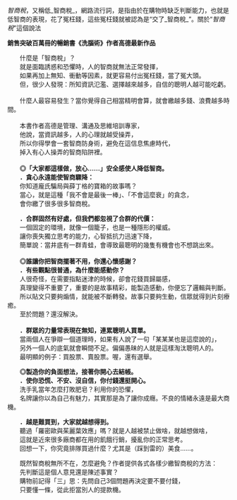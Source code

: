_智商稅_，又稱低_智商稅_，網路流行詞，是指由於在購物時缺乏判斷能力，也就是低智商的表現，花了冤枉錢，這些冤枉錢就被認為是“交了_智商稅_”。關於“_智商稅_”這個說法

**銷售突破百萬冊的暢銷書《洗腦術》作者高德最新作品**     
  
　　什麼是「智商稅」？  
　　就是面臨誘惑和恐懼時，人的智商就無法正常發揮，  
　　如果再加上無知、衝動等因素，就更容易付出冤枉錢，當了冤大頭。  
　　但，很少人發現：所知資訊氾濫、選擇越來越多，自信的聰明人越可能吃虧。  
      
　　什麼人最容易發生？當你覺得自己相當精明會算，就會繳越多錢、浪費越多時間。  
      
　　本書作者高德是管理、溝通及思維培訓專家，  
　　他說，當資訊越多，人的心理就越受操弄，  
　　所以你得學會一套智商防身術，避免在這信息焦慮時代，  
　　掉入有心人操弄的智商陷阱裡。  
                     
　　**◎「大家都這樣做，放心……」安全感使人降低智商。  
　　．貪心永遠能使智商驟降：**  
　　你知道龐氏騙局與薛丁格的寶箱的故事嗎？  
　　當心，就是這種「我不會是最後一棒」、「不會這麼衰」的貪念，  
　　會你繳了很多很多智商稅。  
  
　　**．合群固然有好處，但我們都忽視了合群的代價：**  
　　一個固定的環境，就像一個籠子，也是一種隱形的權威。  
　　讓你喪失獨立思考的能力，心智抵抗力迅速下降，  
　　簡單說：當井底有一群青蛙，會導致最聰明的幾隻有機會也不想跳出來。  
          
　　**◎誰讓你把智商擺著不用，你還心懷感謝？  
　　．有些觀點很普通，為什麼能感動你？**  
　　人很奇怪，在需要指點迷津的時候，卻會花錢買歸屬感，  
　　真理變得不重要了，重要的是故事精彩，能製造感動，你便忘了邏輯與判斷。  
　　所以貼文只要夠煽情，就能被不斷轉發。故事只要夠生動，信眾就得到片刻療癒。  
　　至於問題？還沒解決。  
                  
　　**．群眾的力量常表現在無知，連累聰明人買單。**  
　　當兩個人在爭辯一個道理時，如果有人說了一句「某某某也是這麼說的」，  
　　另外一個人的底氣就會瞬間不足。偏偏愚昧的人就是這樣淘汰聰明人的。  
　　最明顯的例子：買股票、賣股票。喔，還有選舉。  
  
　　**◎製造你的負面想法，接著你開心去結帳。  
　　．使你恐慌、不安、沒自信，你付錢還挺開心。**  
　　洗手乳當年怎麼打敗肥皂？利用你的恐懼，  
　　名牌讓你以為自己有魅力，其實那是為了讓你成癮。不良的情緒永遠是最大商機。  
  
　　**．越是難買到，大家就越想得到。**  
　　聽過「羅密歐與茱麗葉效應」嗎？就是人越被禁止做啥，就越想做啥，  
　　這就是近來很多廠商都在用的飢餓行銷，擾亂你的正常思考。  
　　回想一下，你究竟排隊買過什麼？尤其是（踩到雷的）美食……。  
  
　　既然智商稅無所不在，怎麼避免？作者提供各式各樣少繳智商稅的方法：  
　　先判斷這是個人意見還是陳述事實？  
　　購物前記得「三」思：先問自己3個問題再決定要不要付錢，      
　　只要懂一條，從此拒當別人的提款機。